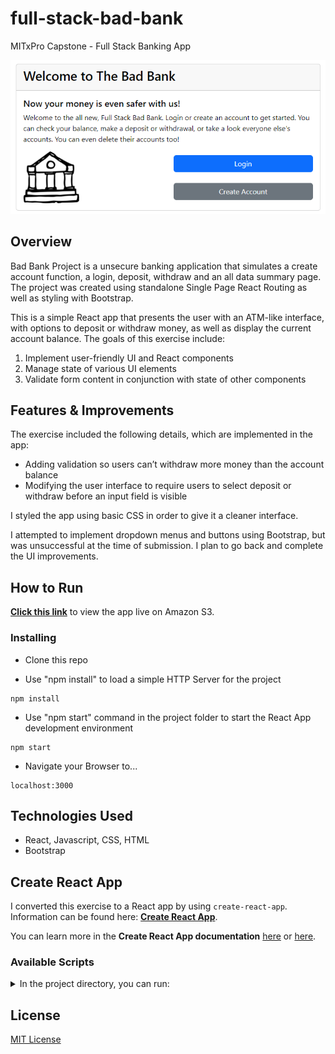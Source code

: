 # full-stack-bad-bank

MITxPro Capstone - Full Stack Banking App

![screenshot](/screenshot.png)

## Overview

Bad Bank Project is a unsecure banking application that simulates a create account function, a login, deposit, withdraw and an all data summary page. The project was created using standalone Single Page React Routing as well as styling with Bootstrap.

This is a simple React app that presents the user with an ATM-like interface, with options to deposit or withdraw money, as well as display the current account balance. The goals of this exercise include:

1. Implement user-friendly UI and React components
2. Manage state of various UI elements
3. Validate form content in conjunction with state of other components

## Features & Improvements

The exercise included the following details, which are implemented in the app:

- Adding validation so users can’t withdraw more money than the account balance
- Modifying the user interface to require users to select deposit or withdraw before an input field is visible

I styled the app using basic CSS in order to give it a cleaner interface.

I attempted to implement dropdown menus and buttons using Bootstrap, but was unsuccessful at the time of submission. I plan to go back and complete the UI improvements.

## How to Run

[**Click this link**](https://ahmadk-bankingapp.s3.amazonaws.com/index.html#/) to view the app live on Amazon S3.

### Installing

- Clone this repo

- Use "npm install" to load a simple HTTP Server for the project

```
npm install
```

- Use "npm start" command in the project folder to start the React App development environment

```
npm start
```

- Navigate your Browser to...

```
localhost:3000
```

## Technologies Used

- React, Javascript, CSS, HTML
- Bootstrap

## Create React App

I converted this exercise to a React app by using `create-react-app`. Information can be found here: [**Create React App**](https://reactjs.org/docs/create-a-new-react-app.html).

You can learn more in the **Create React App documentation** [here](https://facebook.github.io/create-react-app/docs/getting-started) or [here](https://github.com/facebook/create-react-app).

### Available Scripts

<details>
<summary>In the project directory, you can run:</summary>

#### `npm start`

Runs the app in the development mode.\
Open [http://localhost:3000](http://localhost:3000) to view it in your browser.

The page will reload when you make changes.\
You may also see any lint errors in the console.

#### `npm test`

Launches the test runner in the interactive watch mode.\
See the section about [running tests](https://facebook.github.io/create-react-app/docs/running-tests) for more information.

#### `npm run build`

Builds the app for production to the `build` folder.\
It correctly bundles React in production mode and optimizes the build for the best performance.

The build is minified and the filenames include the hashes.\
Your app is ready to be deployed!

See the section about [deployment](https://facebook.github.io/create-react-app/docs/deployment) for more information.

</details>

## License

[MIT License](LICENSE)
